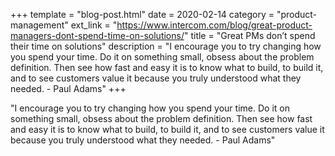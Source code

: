 +++
template = "blog-post.html"
date = 2020-02-14
category = "product-management"
ext_link = "https://www.intercom.com/blog/great-product-managers-dont-spend-time-on-solutions/"
title = "Great PMs don’t spend their time on solutions"
description = "I encourage you to try changing how you spend your time. Do it on something small, obsess about the problem definition. Then see how fast and easy it is to know what to build, to build it, and to see customers value it because you truly understood what they needed. - Paul Adams"
+++

"I encourage you to try changing how you spend your time. Do it on something small, obsess about the problem definition. Then see how fast and easy it is to know what to build, to build it, and to see customers value it because you truly understood what they needed. - Paul Adams"
